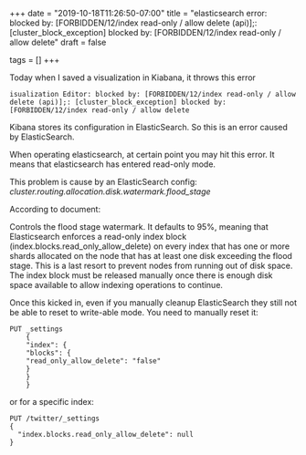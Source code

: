 +++
date = "2019-10-18T11:26:50-07:00"
title = "elasticsearch error: blocked by: [FORBIDDEN/12/index read-only / allow delete (api)];: [cluster_block_exception] blocked by: [FORBIDDEN/12/index read-only / allow delete"
draft = false

tags = []
+++

Today when I saved a visualization in Kiabana, it throws this error

```
isualization Editor: blocked by: [FORBIDDEN/12/index read-only / allow
delete (api)];: [cluster_block_exception] blocked by:
[FORBIDDEN/12/index read-only / allow delete
```

Kibana stores its configuration in ElasticSearch. So this is an error
caused by ElasticSearch.

When operating elasticsearch, at certain point you may hit this error.
It means that elasticsearch has entered read-only mode.

This problem is cause by an ElasticSearch config: *cluster.routing.allocation.disk.watermark.flood_stage*

According to document:


  Controls the flood stage watermark. It defaults to 95%, meaning that
  Elasticsearch enforces a read-only index block
  (index.blocks.read_only_allow_delete) on every index that has one or
  more shards allocated on the node that has at least one disk exceeding
  the flood stage. This is a last resort to prevent nodes from running out
  of disk space. The index block must be released manually once there is
  enough disk space available to allow indexing operations to continue.

Once this kicked in, even if you manually cleanup ElasticSearch they
still not be able to reset to write-able mode. You need to manually
reset it:

```
PUT _settings
    {
    "index": {
    "blocks": {
    "read_only_allow_delete": "false"
    }
    }
    }
```

or for a specific index:

```
PUT /twitter/_settings
{
  "index.blocks.read_only_allow_delete": null
}
```
